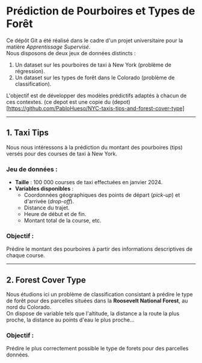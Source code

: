 # Prédiction de Pourboires et Types de Forêt

Ce dépôt Git a été réalisé dans le cadre d'un projet universitaire pour la matière *Apprentissage Supervisé*.  
Nous disposons de deux jeux de données distincts :  
1. Un dataset sur les pourboires de taxi à New York (problème de régression).  
2. Un dataset sur les types de forêt dans le Colorado (problème de classification).  

L'objectif est de développer des modèles prédictifs adaptés à chacun de ces contextes.
(ce depot est une copie du (depot)[https://github.com/PabloHueso/NYC-taxis-tips-and-forest-cover-type] 

---

## 1. Taxi Tips

Nous nous intéressons à la prédiction du montant des pourboires (tips) versés pour des courses de taxi à New York.  
### Jeu de données :
- **Taille** : 100 000 courses de taxi effectuées en janvier 2024.
- **Variables disponibles** :  
  - Coordonnées géographiques des points de départ (*pick-up*) et d'arrivée (*drop-off*).  
  - Distance du trajet.  
  - Heure de début et de fin.  
  - Montant total de la course, etc.  

### Objectif : 
Prédire le montant des pourboires à partir des informations descriptives de chaque course.  


---

## 2. Forest Cover Type

Nous étudions ici un problème de classification consistant à prédire le type de forêt pour des parcelles situées dans la **Roosevelt National Forest**, au nord du Colorado.  
On dispose de variable tels que l'altitude, la distance a la route la plus proche, la distance au points d'eau le plus proche...

### Objectif :
Prédire le plus correctement possible le type de forets pour des parcelles données. 
